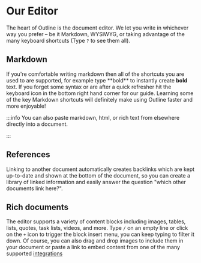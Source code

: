 # Our Editor

The heart of Outline is the document editor. We let you write in whichever way you prefer – be it Markdown, WYSIWYG, or taking advantage of the many keyboard shortcuts (Type `?` to see them all).

## Markdown

If you're comfortable writing markdown then all of the shortcuts you are used to are supported, for example type \*\*bold\*\* to instantly create **bold** text. If you forget some syntax or are after a quick refresher hit the keyboard icon in the bottom right hand corner for our guide. Learning some of the key Markdown shortcuts will definitely make using Outline faster and more enjoyable!



:::info
You can also paste markdown, html, or rich text from elsewhere directly into a document.

:::

## References

Linking to another document automatically creates backlinks which are kept up-to-date and shown at the bottom of the document, so you can create a library of linked information and easily answer the question "which other documents link here?".

## Rich documents

The editor supports a variety of content blocks including images, tables, lists, quotes, task lists, videos, and more. Type `/` on an empty line or click on the `+` icon to trigger the block insert menu, you can keep typing to filter it down. Of course, you can also drag and drop images to include them in your document or paste a link to embed content from one of the many supported [integrations](https://www.getoutline.com/integrations)